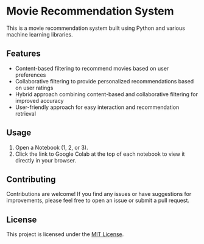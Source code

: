 <h1>Movie Recommendation System</h1> <p>This is a movie recommendation system built using Python and various machine learning libraries.</p> <h2>Features</h2> <ul> <li>Content-based filtering to recommend movies based on user preferences</li> <li>Collaborative filtering to provide personalized recommendations based on user ratings</li> <li>Hybrid approach combining content-based and collaborative filtering for improved accuracy</li> <li>User-friendly approach for easy interaction and recommendation retrieval</li> </ul> <h2>Usage</h2> <ol> <li>Open a Notebook (1, 2, or 3).</li> <li>Click the link to Google Colab at the top of each notebook to view it directly in your browser.</li> </ol> <h2>Contributing</h2> <p>Contributions are welcome! If you find any issues or have suggestions for improvements, please feel free to open an issue or submit a pull request.</p> <h2>License</h2> <p>This project is licensed under the <a href="LICENSE">MIT License</a>.</p>
